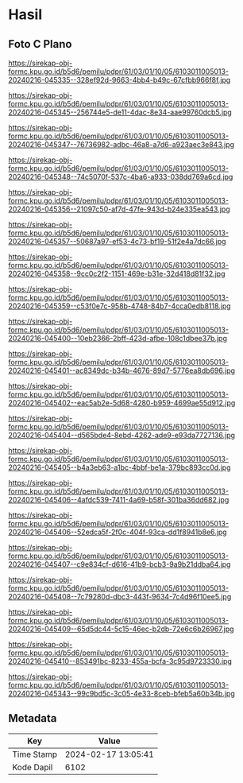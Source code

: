 # Hasil

## Foto C Plano

https://sirekap-obj-formc.kpu.go.id/b5d6/pemilu/pdpr/61/03/01/10/05/6103011005013-20240216-045335--328ef92d-9663-4bb4-b49c-67cfbb966f8f.jpg

https://sirekap-obj-formc.kpu.go.id/b5d6/pemilu/pdpr/61/03/01/10/05/6103011005013-20240216-045345--256744e5-de11-4dac-8e34-aae99760dcb5.jpg

https://sirekap-obj-formc.kpu.go.id/b5d6/pemilu/pdpr/61/03/01/10/05/6103011005013-20240216-045347--76736982-adbc-46a8-a7d6-a923aec3e843.jpg

https://sirekap-obj-formc.kpu.go.id/b5d6/pemilu/pdpr/61/03/01/10/05/6103011005013-20240216-045348--74c5070f-537c-4ba6-a933-038dd769a6cd.jpg

https://sirekap-obj-formc.kpu.go.id/b5d6/pemilu/pdpr/61/03/01/10/05/6103011005013-20240216-045356--21097c50-af7d-47fe-943d-b24e335ea543.jpg

https://sirekap-obj-formc.kpu.go.id/b5d6/pemilu/pdpr/61/03/01/10/05/6103011005013-20240216-045357--50687a97-ef53-4c73-bf19-51f2e4a7dc66.jpg

https://sirekap-obj-formc.kpu.go.id/b5d6/pemilu/pdpr/61/03/01/10/05/6103011005013-20240216-045358--9cc0c2f2-1151-469e-b31e-32d418d81f32.jpg

https://sirekap-obj-formc.kpu.go.id/b5d6/pemilu/pdpr/61/03/01/10/05/6103011005013-20240216-045359--c53f0e7c-958b-4748-84b7-4cca0edb8118.jpg

https://sirekap-obj-formc.kpu.go.id/b5d6/pemilu/pdpr/61/03/01/10/05/6103011005013-20240216-045400--10eb2366-2bff-423d-afbe-108c1dbee37b.jpg

https://sirekap-obj-formc.kpu.go.id/b5d6/pemilu/pdpr/61/03/01/10/05/6103011005013-20240216-045401--ac8349dc-b34b-4676-89d7-5776ea8db696.jpg

https://sirekap-obj-formc.kpu.go.id/b5d6/pemilu/pdpr/61/03/01/10/05/6103011005013-20240216-045402--eac5ab2e-5d68-4280-b959-4699ae55d912.jpg

https://sirekap-obj-formc.kpu.go.id/b5d6/pemilu/pdpr/61/03/01/10/05/6103011005013-20240216-045404--d565bde4-8ebd-4262-ade9-e93da7727136.jpg

https://sirekap-obj-formc.kpu.go.id/b5d6/pemilu/pdpr/61/03/01/10/05/6103011005013-20240216-045405--b4a3eb63-a1bc-4bbf-be1a-379bc893cc0d.jpg

https://sirekap-obj-formc.kpu.go.id/b5d6/pemilu/pdpr/61/03/01/10/05/6103011005013-20240216-045406--4afdc539-7411-4a69-b58f-301ba36dd682.jpg

https://sirekap-obj-formc.kpu.go.id/b5d6/pemilu/pdpr/61/03/01/10/05/6103011005013-20240216-045406--52edca5f-2f0c-404f-93ca-dd1f8941b8e6.jpg

https://sirekap-obj-formc.kpu.go.id/b5d6/pemilu/pdpr/61/03/01/10/05/6103011005013-20240216-045407--c9e834cf-d616-41b9-bcb3-9a9b21ddba64.jpg

https://sirekap-obj-formc.kpu.go.id/b5d6/pemilu/pdpr/61/03/01/10/05/6103011005013-20240216-045408--7c79280d-dbc3-443f-9634-7c4d96f10ee5.jpg

https://sirekap-obj-formc.kpu.go.id/b5d6/pemilu/pdpr/61/03/01/10/05/6103011005013-20240216-045409--65d5dc44-5c15-46ec-b2db-72e6c6b26967.jpg

https://sirekap-obj-formc.kpu.go.id/b5d6/pemilu/pdpr/61/03/01/10/05/6103011005013-20240216-045410--853491bc-8233-455a-bcfa-3c95d9723330.jpg

https://sirekap-obj-formc.kpu.go.id/b5d6/pemilu/pdpr/61/03/01/10/05/6103011005013-20240216-045343--99c9bd5c-3c05-4e33-8ceb-bfeb5a60b34b.jpg


## Metadata

| Key        | Value               |
| ---------- | ------------------- |
| Time Stamp | 2024-02-17 13:05:41 |
| Kode Dapil | 6102                |




